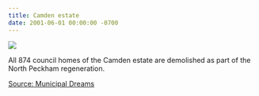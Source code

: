 ```yaml
---
title: Camden estate
date: 2001-06-01 00:00:00 -0700
---
```


![](https://municipaldreams.files.wordpress.com/2016/07/camden-estate-2.jpg)

All 874 council homes of the Camden estate are demolished as part of the North Peckham regeneration.

[Source: Municipal Dreams](https://municipaldreams.wordpress.com/2016/10/11/the-five-estates-peckham-part-one/)
